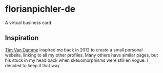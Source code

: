 # florianpichler-de

A virtual business card.

## Inspiration

[Tim Van Damme][maxvoltar] inspired me back in 2012 to create a small personal website, linking to all my other profiles. Many others have similar pages, but his stuck in my head back when skeuomorphisms were still en vogue. I decided to keep it that way.

[maxvoltar]: http://web.archive.org/web/20120430001434/http://www.timvandamme.com
